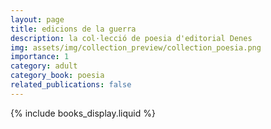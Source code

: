 ```yaml
---
layout: page
title: edicions de la guerra
description: la col·lecció de poesia d'editorial Denes
img: assets/img/collection_preview/collection_poesia.png
importance: 1
category: adult
category_book: poesia
related_publications: false
---
```


<!-- Include the books display logic -->
{% include books_display.liquid %}
